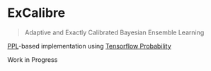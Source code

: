 # ExCalibre

> Adaptive and Exactly Calibrated Bayesian Ensemble Learning

[PPL](https://en.wikipedia.org/wiki/Probabilistic_programming_language)-based implementation using [Tensorflow Probability](https://github.com/tensorflow/probability)

Work in Progress
